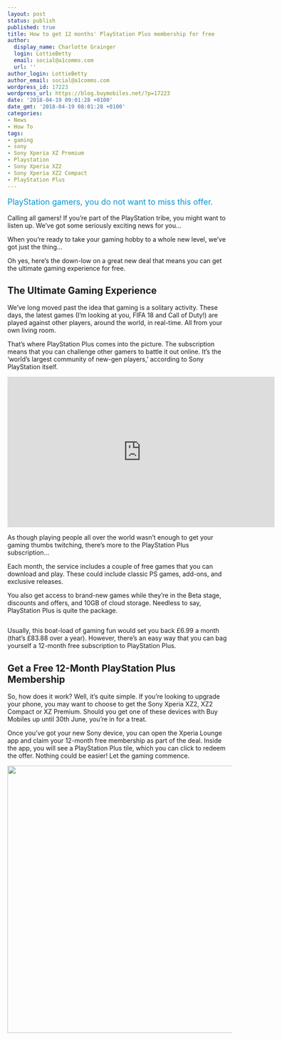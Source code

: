 ```yaml
---
layout: post
status: publish
published: true
title: How to get 12 months' PlayStation Plus membership for free
author:
  display_name: Charlotte Grainger
  login: LottieBetty
  email: social@a1comms.com
  url: ''
author_login: LottieBetty
author_email: social@a1comms.com
wordpress_id: 17223
wordpress_url: https://blog.buymobiles.net/?p=17223
date: '2018-04-19 09:01:28 +0100'
date_gmt: '2018-04-19 08:01:28 +0100'
categories:
- News
- How To
tags:
- gaming
- sony
- Sony Xperia XZ Premium
- Playstation
- Sony Xperia XZ2
- Sony Xperia XZ2 Compact
- PlayStation Plus
---
```

<p><span class="postStandFirst" style="color: #0896d5; line-height: 26px; font-size: 18px;">PlayStation gamers, you do not want to miss this offer.</span></p>
<p>Calling all gamers! If you&rsquo;re part of the PlayStation tribe, you might want to listen up. We&rsquo;ve got some seriously exciting news for you&hellip;</p>
<p>When you&rsquo;re ready to take your gaming hobby to a whole new level, we&rsquo;ve got just the thing...</p>
<p>Oh yes, here&rsquo;s the down-low on a great new deal that means you can get the ultimate gaming experience for free.</p>
<h2>The Ultimate Gaming Experience</h2>
<p>We&rsquo;ve long moved past the idea that gaming is a solitary activity. These days, the latest games (I&rsquo;m looking at you, FIFA 18 and Call of Duty!) are played against other players, around the world, in real-time. All from your own living room.</p>
<p>That&rsquo;s where PlayStation Plus comes into the picture. The subscription means that you can challenge other gamers to battle it out online. It&rsquo;s the &lsquo;world&rsquo;s largest community of new-gen players,&rsquo; according to Sony PlayStation itself.</p>
<p><iframe src="https://www.youtube.com/embed/EnObOGiJQuA" width="600" height="338" frameborder="0" allowfullscreen="allowfullscreen"><span data-mce-type="bookmark" style="display: inline-block; width: 0px; overflow: hidden; line-height: 0;" class="mce_SELRES_start">﻿</span></iframe></p>
<p>As though playing people all over the world wasn&rsquo;t enough to get your gaming thumbs twitching, there&rsquo;s more to the PlayStation Plus subscription...</p>
<p>Each month, the service includes a couple of free games that you can download and play. These could include classic PS games, add-ons, and exclusive releases.</p>
<p>You also get access to brand-new games while they&rsquo;re in the Beta stage, discounts and offers, and 10GB of cloud storage. Needless to say, PlayStation Plus is quite the package.</p>
<p><img class="aligncenter size-full wp-image-17234" src="https://lh3.googleusercontent.com/S_uxdB2Sp1aFu582u6uIeNUCUAeLWNkYyMwZ6SabfQHbaPwvY6FnhXEhYya7AN7tUbWowj2YiTZD63y_STUpjVXVIA=s0" alt="" /></p>
<p>Usually, this boat-load of gaming fun would set you back &pound;6.99 a month (that&rsquo;s &pound;83.88 over a year). However, there&rsquo;s an easy way that you can bag yourself a 12-month free subscription to PlayStation Plus.</p>
<h2>Get a Free 12-Month PlayStation Plus Membership</h2>
<p>So, how does it work? Well, it&rsquo;s quite simple. If you&rsquo;re looking to upgrade your phone, you may want to choose to get the Sony Xperia XZ2, XZ2 Compact or XZ Premium. Should you get one of these devices with Buy Mobiles up until 30th June, you&rsquo;re in for a treat.</p>
<p>Once you&rsquo;ve got your new Sony device, you can open the Xperia Lounge app and claim your 12-month free membership as part of the deal. Inside the app, you will see a PlayStation Plus tile, which you can click to redeem the offer. Nothing could be easier! Let the gaming commence.</p>
<p><a href="https://www.buymobiles.net/sony"><img class="aligncenter wp-image-17226 size-full" src="https://lh3.googleusercontent.com/uhn51qusJ96Ga7IxyH2H_AWrxqGZ5tKH9RULAkBtDbNKUaWQZUVef97VR7cX2DVTRAytjmGlf2v_0DikupyodqFB=s0" alt="" width="600" height="600" /></a></p>
